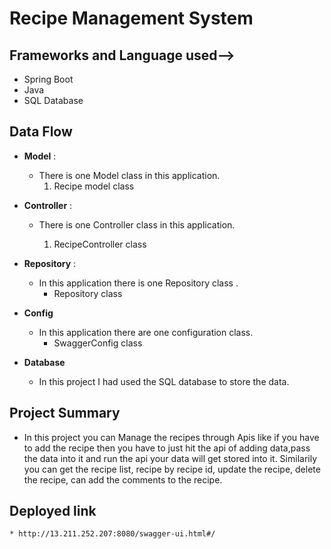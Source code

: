 # Recipe Management System
## Frameworks and Language used-->
- Spring Boot
- Java
- SQL Database

## Data Flow
* **Model** :
  * There is one Model class in this application.
    1. Recipe model class


* **Controller** :

  * There is one Controller class in this application.

    1. RecipeController class

* **Repository** :

    * In this application there is one Repository class .
        * Repository class

* **Config**

    * In this application there are one configuration class.
        * SwaggerConfig class


* **Database**

    * In this project I had used the SQL database to store the data.

## Project Summary
  * In this project you can Manage the recipes through Apis like if you have to add the recipe then you have to just hit the api of adding data,pass the data into it and run the api your data will get stored into it. Similarily you can get the recipe list, recipe by recipe id, update the recipe, delete the recipe, can add the comments to the recipe.  
## Deployed link
    * http://13.211.252.207:8080/swagger-ui.html#/